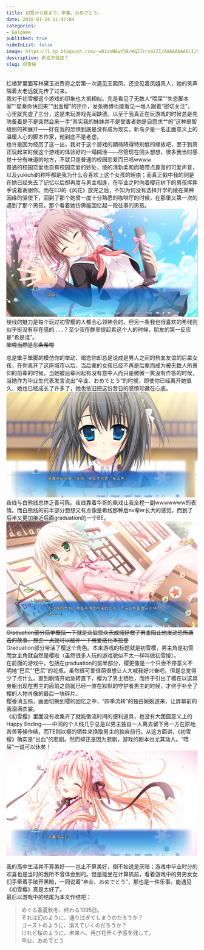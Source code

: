 ```yaml
---
title: 初雪から桜まで、卒業、おめでとう。
date: 2018-01-24 11:47:04
categories:
- Galgame
published: true
hideInList: false
image: https://1.bp.blogspot.com/-wD1zoNAwY58/WqZJzrsalZI/AAAAAAAAALI/MP_5EOwqDjAx-EA43oLqV8yTGa3KCQfagCLcBGAs/s640/snipaste-2018-01-25-15-41-54_orig.png
description: 新岛夕就这？
slug: 初雪桜
---
```

红楼梦里面写林黛玉进贾府之后第一次遇见王熙凤，还没见着凤姐真人，她的笑声隔着大老远就先传了过来。  
我对于初雪樱这个游戏的印象也大抵相似。先是看见了无数人“喂屎”“失恋脚本家”“星奏你快回来”“出血樱”的评价，发条微博也能看见一堆人跟着“密切关注”，心里就先虚了三分，这是未玩游戏先闻缺德。以至于我真正在玩游戏的时候总是先防备着是不是突然会来一手“其实我的妹妹并不是受害者她是自愿求艹的”这种弱智级别的神展开——好在我的恐惧到底是没有成为现实，新岛夕是一名正面意义上的温暖人心的脚本作家，他到底不是老虚。  
也许是因为经历了这一出，我对于这个游戏的期待降得特别低的缘故吧，至于到真正玩起来时候这个游戏的体验好的一塌糊涂——尽管现在回头想想，很多我当时感觉十分有味道的地方，不就只是普通的校园恋爱而已吗wwww  
普通的校园恋爱也自有校园恋爱的妙处，绫的清新柔和而略带点鼻音的可爱声音，以及yukichi的称呼都是我为什么会喜欢上这个女孩的理由；而真正戳中我的则是在她已经失去了记忆以后却再度与男主相逢，在毕业之时向着樱花树下的男孩挥挥手说着谢谢你。而在ED的《风花》放完之后，不知为何没有选择升学的绫在某种因缘的驱使下，回到了那个她曾一度十分熟悉的咖啡厅的时候，在那里又第一次的遇到了那个男孩，那个看着她仿佛能回忆起一段往事的男孩。  
![](https://raw.githubusercontent.com/yuukoamamiya/pic/master/20190508115024.png)  
绫线的魅力是每个玩过初雪樱的人都会心领神会的，但另一条我也很喜欢的希线则似乎挺没有存在感的……？至少我在群里提起希这个人的时候，朋友的第一反应是“希是谁”。  
~~笨啦当然是东条希啦~~  

总是笨手笨脚的模仿你的举动、暗恋你却总是说成是男人之间的热血友谊的后辈女孩，在你离开了这座城市以后，当后辈的女孩已经不再是后辈而成为被无数人所景仰的前辈的时候，当她被后辈问起有没有意中人而只是微微一笑没有作答的时候，当她作为毕业生代表发言说出“卒业、おめでとう”的时候，即使你已经离开她很久、她也已经成长了许多了，她也依旧把这份昔日的感情珍藏在心底。  
![](https://raw.githubusercontent.com/yuukoamamiya/pic/master/20190508114958.png)  
夜线与白熊线总体乏善可陈。夜线靠着华哥的飙戏让我全程一副wwwwwww的表情。而白熊线的前半部分想想又有点像是希线那种后nv辈er长大的感觉，而到了后半又更加接近后面graduation的一个BE。  
![](https://raw.githubusercontent.com/yuukoamamiya/pic/master/20190508114913.png)  
~~Graduation部分简单概括一下就是众后宫众志成城拯救了男主阻止他发动恐怖袭击的故事，想歪一点就可以脑补一下用爱感化本拉登~~  
Graduation部分带活了樱这个角色。本来游戏的标题就是初雪樱，男主角是初雪而女主角就自然是樱啦（虽然很多人玩的游戏貌似不太一样叫做初雪绫）。   
在前面的游戏中，包括在graduation的前半部分，樱更像是一个只会不停意义不明地“巴尼”“巴尼”的花瓶，虽然很可爱很萌很想让人大喊我好兴奋吧，但是总觉得少了点什么。直到剧情开始急转直下，樱为了男主牺牲，而终于引出了樱在以这具身躯出现在男主的面前之前就已经一直在默默的守护者男主的时候，才终于补全了樱的人物肖像的最后一块碎片。   
樱香消玉殒，画面切换到樱的回忆之中，“四季流转”的独白婉婉道来，让屏幕前的我泪满衣裳。   
《初雪樱》里面没有收集齐了就能倒流时间的便利道具，也没有大团圆意义上的Happy Ending——中间的个人线几乎总是以男主独自一人离去留下另一方在原地苦苦等候作结，而TE则以樱的牺牲来换取男主的独自前行。从这方面讲，《初雪樱》确实是“出血”的悲剧。然而却正是因为悲剧，游戏的剧本也尤其动人。“喂屎”一说可以休矣！  
![](https://raw.githubusercontent.com/yuukoamamiya/pic/master/20190508114834.png)  

我的高中生活并不算美好——岂止不算美好，倒不如说是灰暗；游戏中毕业时分的欢喜也是当时的我所不曾体会到的。但是能坐在计算机前，看着游戏中的男男女女们手牵着手破开黑暗，一同说着“卒业、おめでとう”，那也是一件乐事。能遇见《初雪樱》真是太好了。   
最后以游戏中的结尾为本文作结吧：  

>めぐる春夏秋冬、终わる1095日。  
>それは幻のように、通り过ぎてしまうのだろうか？  
>ゴーストのように、消えていくのだろうか？  
>けれど桜のように、未来へ、再び花开く予感を残して。  
>卒业、おめでとう  

